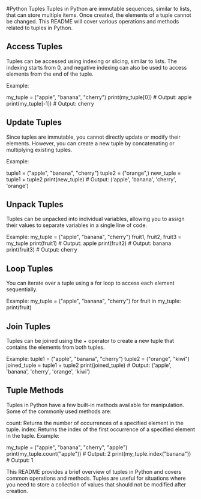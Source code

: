 #Python Tuples
Tuples in Python are immutable sequences, similar to lists, that can store multiple items. Once created, the elements of a tuple cannot be changed. This README will cover various operations and methods related to tuples in Python.

## Access Tuples
Tuples can be accessed using indexing or slicing, similar to lists. The indexing starts from 0, and negative indexing can also be used to access elements from the end of the tuple.

Example:

my_tuple = ("apple", "banana", "cherry")
print(my_tuple[0])  # Output: apple
print(my_tuple[-1])  # Output: cherry

## Update Tuples
Since tuples are immutable, you cannot directly update or modify their elements. However, you can create a new tuple by concatenating or multiplying existing tuples.

Example:

tuple1 = ("apple", "banana", "cherry")
tuple2 = ("orange",)
new_tuple = tuple1 + tuple2
print(new_tuple)  # Output: ('apple', 'banana', 'cherry', 'orange')


## Unpack Tuples
Tuples can be unpacked into individual variables, allowing you to assign their values to separate variables in a single line of code.

Example:
my_tuple = ("apple", "banana", "cherry")
fruit1, fruit2, fruit3 = my_tuple
print(fruit1)  # Output: apple
print(fruit2)  # Output: banana
print(fruit3)  # Output: cherry


## Loop Tuples
You can iterate over a tuple using a for loop to access each element sequentially.

Example:
	my_tuple = ("apple", "banana", "cherry")
for fruit in my_tuple:
    print(fruit)


## Join Tuples
Tuples can be joined using the + operator to create a new tuple that contains the elements from both tuples.

Example:
tuple1 = ("apple", "banana", "cherry")
tuple2 = ("orange", "kiwi")
joined_tuple = tuple1 + tuple2
print(joined_tuple)  # Output: ('apple', 'banana', 'cherry', 'orange', 'kiwi')


## Tuple Methods
Tuples in Python have a few built-in methods available for manipulation. Some of the commonly used methods are:

count: Returns the number of occurrences of a specified element in the tuple.
index: Returns the index of the first occurrence of a specified element in the tuple.
Example:

my_tuple = ("apple", "banana", "cherry", "apple")
print(my_tuple.count("apple"))  # Output: 2
print(my_tuple.index("banana"))  # Output: 1

This README provides a brief overview of tuples in Python and covers common operations and methods. Tuples are useful for situations where you need to store a collection of values that should not be modified after creation.
